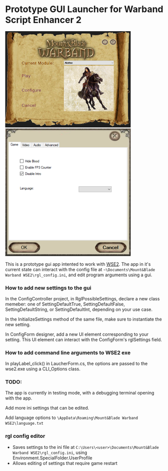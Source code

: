 # Prototype GUI Launcher for Warband Script Enhancer 2

<img src="screencap.png" alt="screencap" width="400"/>
<img src="screencap2.png" alt="screencap" width="400"/>


This is a prototype gui app intented to work with [WSE2](https://forums.taleworlds.com/index.php?threads/warband-script-enhancer-2-v1-0-6-3.384882/). The app in it's current state can interact with the config file at `~\Documents\Mount&Blade Warband WSE2\rgl_config.ini`, and edit program arguments using a gui. 


### How to add new settings to the gui

In the ConfigController project, in RglPossibleSettings, declare a new class memeber: one of SettingDefaultTrue, SettingDefaultFalse, SettingDefaultString, or SettingDefaultInt, depending on your use case.

In the InitializeSettings method of the same file, make sure to instantiate the new setting.

In ConfigForm designer, add a new UI element corresponding to your setting. This UI element can interact with the ConfigForm's rglSettings field.

### How to add command line arguments to WSE2 exe

In playLabel_click() in LaucherForm.cs, the options are passed to the wse2.exe using a CLI_Options class.

### TODO:
The app is currently in testing mode, with a debugging terminal opening with the app.

Add more ini settings that can be edited.

Add language options to `\AppData\Roaming\Mount&Blade Warband WSE2\language.txt`

### rgl config editor
- Saves settings to the ini file at `C:\Users\<user>\Documents\Mount&Blade Warband WSE2\rgl_config.ini`, using Environment.SpecialFolder.UserProfile
- Allows editing of settings that require game restart
